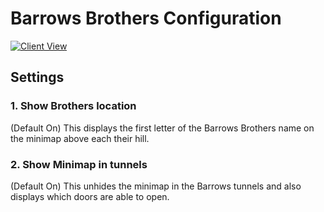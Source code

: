 # Barrows Brothers Configuration

[![Client View](https://thumbs.gfycat.com/UnfortunatePointlessAnchovy-size_restricted.gif)](https://gfycat.com/UnfortunatePointlessAnchovy)

## Settings

### 1. Show Brothers location

(Default On) This displays the first letter of the Barrows Brothers name on the minimap above each their hill.

### 2. Show Minimap in tunnels

(Default On) This unhides the minimap in the Barrows tunnels and also displays which doors are able to open.

